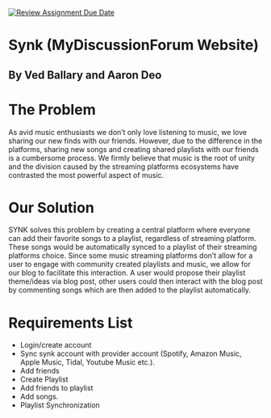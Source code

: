 [![Review Assignment Due Date](https://classroom.github.com/assets/deadline-readme-button-24ddc0f5d75046c5622901739e7c5dd533143b0c8e959d652212380cedb1ea36.svg)](https://classroom.github.com/a/enf2qyfT)
# Synk (MyDiscussionForum Website)
## By Ved Ballary and Aaron Deo
# The Problem
As avid music enthusiasts we don’t only love listening to music, we love sharing our new finds with our friends. However, due to the difference in the platforms, sharing new songs and creating shared playlists with our friends is a cumbersome process. We firmly believe that music is the root of unity and the division caused by the streaming platforms ecosystems have contrasted the most powerful aspect of music.

# Our Solution
SYNK solves this problem by creating a central platform where everyone can add their favorite songs to a playlist, regardless of streaming platform. These songs would be automatically synced to a playlist of their streaming platforms choice. Since some music streaming platforms don’t allow for a user to engage with community created playlists and music, we allow for our blog to facilitate this interaction. A user would propose their playlist theme/ideas via blog post, other users could then interact with the blog post by commenting songs which are then added to the playlist automatically.
 

# Requirements List
- Login/create account
- Sync synk account with provider account (Spotify, Amazon Music, Apple Music, Tidal, Youtube Music etc.).
- Add friends
- Create Playlist
- Add friends to playlist
- Add songs.
- Playlist Synchronization
